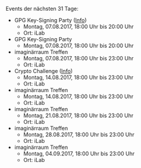 Events der nächsten 31 Tage:

- GPG Key-Signing Party ([Info](https://imaginaerraum.de/wiki/Key-Signing_Party))
  - Montag, 07.08.2017, 18:00 Uhr bis 20:00 Uhr
  - Ort: iLab
- GPG Key-Signing Party
  - Montag, 07.08.2017, 18:00 Uhr bis 20:00 Uhr
- imaginärraum Treffen
  - Montag, 07.08.2017, 18:00 Uhr bis 23:00 Uhr
  - Ort: iLab
- Crypto Challenge ([Info](https://imaginaerraum.de/wiki/Crypto_Challenge))
  - Montag, 14.08.2017, 18:00 Uhr bis 23:00 Uhr
  - Ort: iLab
- imaginärraum Treffen
  - Montag, 14.08.2017, 18:00 Uhr bis 23:00 Uhr
  - Ort: iLab
- imaginärraum Treffen
  - Montag, 21.08.2017, 18:00 Uhr bis 23:00 Uhr
  - Ort: iLab
- imaginärraum Treffen
  - Montag, 28.08.2017, 18:00 Uhr bis 23:00 Uhr
  - Ort: iLab
- imaginärraum Treffen
  - Montag, 04.09.2017, 18:00 Uhr bis 23:00 Uhr
  - Ort: iLab
